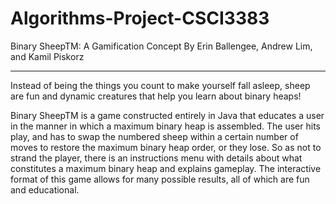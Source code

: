 # Algorithms-Project-CSCI3383

Binary SheepTM: A Gamification Concept
By Erin Ballengee, Andrew Lim, and Kamil Piskorz
__________________________________________________________________________________________________________________________________________

Instead of being the things you count to make yourself fall asleep, sheep are fun and dynamic creatures that help you learn about binary heaps!

Binary SheepTM is a game constructed entirely in Java that educates a user in the manner in which a maximum binary heap is assembled. The user hits play, and has to swap the numbered sheep within a certain number of moves to restore the maximum binary heap order, or they lose. So as not to strand the player, there is an instructions menu with details about what constitutes a maximum binary heap and explains gameplay. The interactive format of this game allows for many possible results, all of which are fun and educational.
